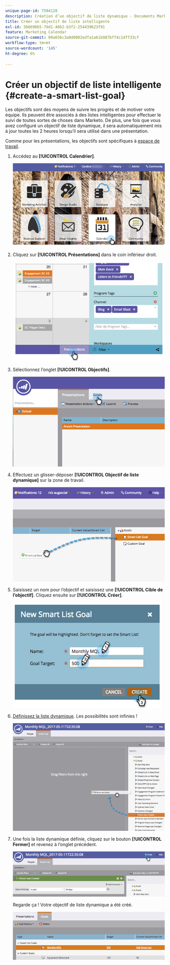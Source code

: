 ```yaml
---
unique-page-id: 7504128
description: Création d’un objectif de liste dynamique - Documents Marketo - Documentation du produit
title: Créer un objectif de liste intelligente
exl-id: 3b6690b5-7dd1-46b2-b3f2-254439623f91
feature: Marketing Calendar
source-git-commit: 09a656c3a0d0002edfa1a61b987bff4c1dff33cf
workflow-type: tm+mt
source-wordcount: '145'
ht-degree: 6%

---
```


# Créer un objectif de liste intelligente {#create-a-smart-list-goal}

Les objectifs sont des moyens de suivre les progrès et de motiver votre équipe. Ils peuvent être associés à des listes intelligentes pour effectuer le suivi de toutes sortes de choses dans Marketo. De plus, une fois que vous avez configuré un objectif de liste dynamique, il sera automatiquement mis à jour toutes les 2 heures lorsqu’il sera utilisé dans une présentation.

Comme pour les présentations, les objectifs sont spécifiques à [espace de travail](/help/marketo/product-docs/administration/workspaces-and-person-partitions/understanding-workspaces-and-person-partitions.md).

1. Accédez au **[!UICONTROL Calendrier]**.

   ![](assets/2017-05-10-15-30-47-1.png)

1. Cliquez sur **[!UICONTROL Présentations]** dans le coin inférieur droit.

   ![](assets/image2015-3-24-12-3a2-3a55.png)

1. Sélectionnez l’onglet **[!UICONTROL Objectifs]**.

   ![](assets/image2015-3-26-12-3a25-3a17.png)

1. Effectuez un glisser-déposer **[!UICONTROL Objectif de liste dynamique]** sur la zone de travail.

   ![](assets/image2015-3-24-12-3a47-3a36.png)

1. Saisissez un nom pour l’objectif et saisissez une **[!UICONTROL Cible de l’objectif]**. Cliquez ensuite sur **[!UICONTROL Créer]**.

   ![](assets/image2015-3-24-12-3a50-3a6.png)

1. [Définissez la liste dynamique](/help/marketo/product-docs/core-marketo-concepts/smart-lists-and-static-lists/creating-a-smart-list/find-and-add-filters-to-a-smart-list.md). Les possibilités sont infinies !

   ![](assets/mql.png)

1. Une fois la liste dynamique définie, cliquez sur le bouton **[!UICONTROL Fermer]** et revenez à l’onglet précédent.

   ![](assets/mql2.png)

   Regarde ça ! Votre objectif de liste dynamique a été créé.

   ![](assets/image2015-3-24-13-3a0-3a35.png)
